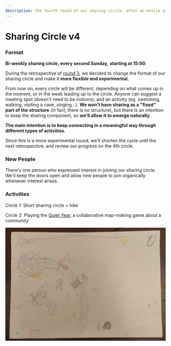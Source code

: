 ```yaml
---
description: The fourth round of our sharing circle, after an entire year of circling!
---
```


# Sharing Circle v4

### Format

**Bi-weekly sharing circle, every second Sunday,** **starting at 15:00**.&#x20;

During the retrospective of [round 3](sharing-circle-v3.md), we decided to change the format of our sharing circle and make it **more flexible and experimental**.&#x20;

From now on, every circle will be different, depending on what comes up in the moment, or in the week leading up to the circle. Anyone can suggest a meeting spot (doesn't need to be indoors), and an activity (eg. swimming, walking, visiting a cave, singing...). **We won't have sharing as a "fixed" part of the structure** (in fact, there is no structure), but there is an intention to keep the sharing component, so **we'll allow it to emerge naturally**.

**The main intention is to keep connecting in a meaningful way through different types of activities.**

Since this is a more experimental round, we'll shorten the cycle until the next retrospective, and review our progress on the 4th circle.

### New People

There's one person who expressed interest in joining our sharing circle. We'll keep the doors open and allow new people to join organically whenever interest arises.

### Activities

Circle 1: Short sharing circle + hike

Circle 2: Playing the [Quiet Year,](https://buriedwithoutceremony.com/the-quiet-year) a collaborative map-making game about a community

![](../../.gitbook/assets/quiet-year.jpg)

